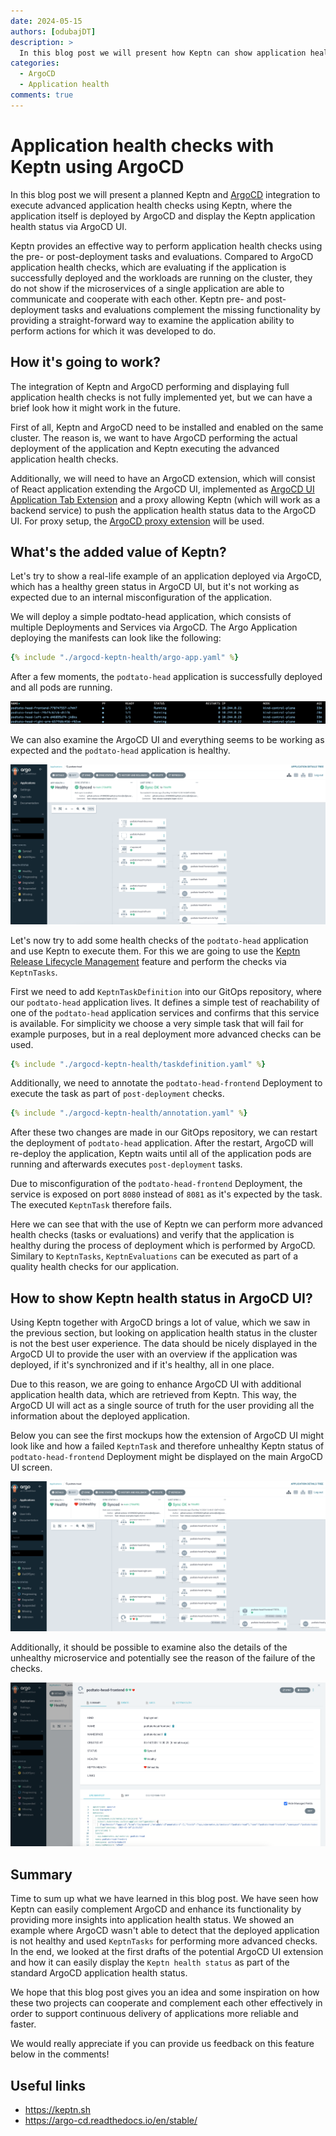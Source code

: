 ```yaml
---
date: 2024-05-15
authors: [odubajDT]
description: >
  In this blog post we will present how Keptn can show application health in integration with ArgoCD.
categories:
  - ArgoCD
  - Application health
comments: true
---
```


# Application health checks with Keptn using ArgoCD

In this blog post we will present a planned Keptn and
[ArgoCD](https://argo-cd.readthedocs.io/en/stable/) integration to execute
advanced application health checks using Keptn, where the application itself is deployed
by ArgoCD and display the Keptn application health status via ArgoCD UI.

Keptn provides an effective way to perform application health checks using the
pre- or post-deployment tasks and evaluations.
Compared to ArgoCD application
health checks, which are evaluating if the application is successfully deployed
and the workloads are running on the cluster, they do not show if the microservices
of a single application are able to communicate and cooperate with each other.
Keptn pre- and post-deployment tasks and evaluations complement the missing functionality
by providing a straight-forward way to examine the application ability to perform
actions for which it was developed to do.

<!-- more -->

## How it's going to work?

The integration of Keptn and ArgoCD performing and displaying full application
health checks is not fully implemented yet, but
we can have a brief look how it might work in the future.

First of all, Keptn and ArgoCD need to be installed and enabled on the same
cluster.
The reason is, we want to have ArgoCD performing the actual deployment
of the application and Keptn executing the advanced application health checks.

Additionally, we will need to have an ArgoCD extension, which will consist of
React application extending the ArgoCD UI, implemented as
[ArgoCD UI Application Tab Extension](https://argo-cd.readthedocs.io/en/stable/developer-guide/extensions/ui-extensions/#application-tab-extensions)
and a proxy allowing Keptn (which will work as a backend service)
to push the application health status data to the ArgoCD UI.
For proxy setup, the
[ArgoCD proxy extension](https://argo-cd.readthedocs.io/en/stable/developer-guide/extensions/proxy-extensions/)
will be used.

## What's the added value of Keptn?

Let's try to show a real-life example of an application deployed via ArgoCD,
which has a healthy green status in ArgoCD UI, but it's not working as expected
due to an internal misconfiguration of the application.

We will deploy a simple podtato-head application, which consists of multiple
Deployments and Services via ArgoCD.
The Argo Application deploying the manifests can look like the following:

```yaml
{% include "./argocd-keptn-health/argo-app.yaml" %}
```

After a few moments, the `podtato-head` application is successfully deployed and all pods
are running.

![Running Pods](./argocd-keptn-health/running-pods.png)

We can also examine the ArgoCD UI and everything seems to be working as expected and the
`podtato-head` application is healthy.

![Healthy App](./argocd-keptn-health/healthy-app.png)

Let's now try to add some health checks of the `podtato-head` application
and use Keptn to execute them.
For this we are going to use the
[Keptn Release Lifecycle Management](https://keptn.sh/stable/docs/getting-started/lifecycle-management/)
feature and perform the checks via `KeptnTasks`.

First we need to add `KeptnTaskDefinition` into our GitOps repository, where our
`podtato-head` application lives.
It defines a simple test of reachability of one of the `podtato-head` application
services and confirms that this service is available.
For simplicity we choose a very simple task that will fail for example purposes,
but in a real deployment more advanced checks can be used.

```yaml
{% include "./argocd-keptn-health/taskdefinition.yaml" %}
```

Additionally, we need to annotate the `podtato-head-frontend` Deployment to execute
the task as part of `post-deployment` checks.

```yaml
{% include "./argocd-keptn-health/annotation.yaml" %}
```

After these two changes are made in our GitOps repository, we can restart the deployment
of `podtato-head` application.
After the restart, ArgoCD will re-deploy the application, Keptn waits until all of the
application pods are running and afterwards executes `post-deployment` tasks.

Due to misconfiguration of the `podtato-head-frontend` Deployment, the service is exposed on
port `8080` instead of `8081` as it's expected by the task.
The executed `KeptnTask` therefore fails.

Here we can see that with the use of Keptn we can perform more advanced health checks
(tasks or evaluations) and verify that the application is healthy during the process
of deployment which is performed by ArgoCD.
Similary to `KeptnTasks`, `KeptnEvaluations` can be executed as part of a quality health checks
for our application.

## How to show Keptn health status in ArgoCD UI?

Using Keptn together with ArgoCD brings a lot of value, which we saw in the previous section,
but looking on application health status in the cluster is not the best user experience.
The data should be nicely displayed in the ArgoCD UI to provide the user with an overview
if the application was deployed, if it's synchronized and if it's healthy, all in
one place.

Due to this reason, we are going to enhance ArgoCD UI with additional application health
data, which are retrieved from Keptn.
This way, the ArgoCD UI will act as a single source of truth for the user providing all
the information about the deployed application.

Below you can see the first mockups how the extension of ArgoCD UI might look like
and how a failed `KeptnTask` and therefore unhealthy Keptn status of `podtato-head-frontend`
Deployment might be displayed on the main ArgoCD UI screen.

![Main screen unhealthy](./argocd-keptn-health/main-screen-unhealthy-keptn.png)

Additionally, it should be possible to examine also the details of the unhealthy
microservice and potentially see the reason of the failure of the checks.

![Details screen unhealthy](./argocd-keptn-health/details-screen-unhealthy-keptn.png)

## Summary

Time to sum up what we have learned in this blog post.
We have seen how Keptn can easily complement ArgoCD
and enhance its functionality by providing more insights into
application health status.
We showed an example where ArgoCD wasn't able to detect that
the deployed application is not healthy and used `KeptnTasks`
for performing more advanced checks.
In the end, we looked at the first drafts of the potential
ArgoCD UI extension and how it can easily display the
`Keptn health status` as part of the standard ArgoCD application
health status.

We hope that this blog post gives you an idea and some inspiration
on how these two projects can cooperate and complement each other
effectively in order to support continuous delivery of applications
more reliable and faster.

We would really appreciate if you can provide us feedback on this
feature below in the comments!

## Useful links

- <https://keptn.sh>
- <https://argo-cd.readthedocs.io/en/stable/>
